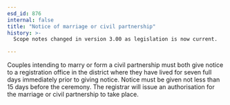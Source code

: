 ```yaml
---
esd_id: 876
internal: false
title: "Notice of marriage or civil partnership"
history: >-
  Scope notes changed in version 3.00 as legislation is now current.

---
```


Couples intending to marry or form a civil partnership must both give notice to a registration office in the district where they have lived for seven full days immediately prior to giving notice. Notice must be given not less than 15 days before the ceremony.  The registrar will issue an authorisation for the marriage or civil partnership to take place.

